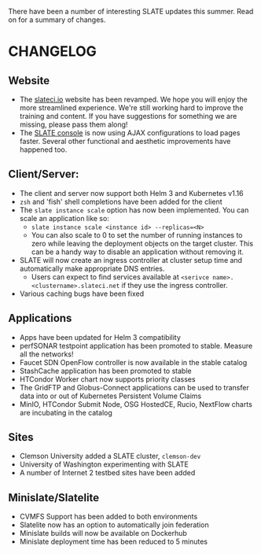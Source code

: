 There have been a number of interesting SLATE updates this summer. Read on for a summary of changes.

# CHANGELOG
## Website
- The [slateci.io](https://slateci.io) website has been revamped. We hope you will enjoy the more streamlined experience.  We're still working hard to improve the training and content.  If you have suggestions for something we are missing, please pass them along!
- The [SLATE console](https://portal.slateci.io/) is now using AJAX configurations to load pages faster.  Several other functional and aesthetic improvements have happened too.

## Client/Server:
- The client and server now support both Helm 3 and Kubernetes v1.16
- `zsh` and 'fish' shell completions have been added for the client
- The `slate instance scale` option has now been implemented. You can scale an application like so:
  - `slate instance scale <instance id> --replicas=<N>`
  - You can also scale to 0 to set the number of running instances to zero while leaving the deployment objects on the target cluster. This can be a handy way to disable an application without removing it.
- SLATE will now create an ingress controller at cluster setup time and automatically make appropriate DNS entries. 
  - Users can expect to find services available at `<serivce name>.<clustername>.slateci.net` if they use the ingress controller.
- Various caching bugs have been fixed

## Applications
- Apps have been updated for Helm 3 compatibility
- perfSONAR testpoint application has been promoted to stable. Measure all the networks!
- Faucet SDN OpenFlow controller is now available in the stable catalog
- StashCache application has been promoted to stable
- HTCondor Worker chart now supports priority classes
- The GridFTP and Globus-Connect applications can be used to transfer data into or out of Kubernetes Persistent Volume Claims 
- MinIO, HTCondor Submit Node, OSG HostedCE, Rucio, NextFlow charts are incubating in the catalog

## Sites
- Clemson University added a SLATE cluster, `clemson-dev`
- University of Washington experimenting with SLATE
- A number of Internet 2 testbed sites have been added

## Minislate/Slatelite
- CVMFS Support has been added to both environments
- Slatelite now has an option to automatically join federation
- Minislate builds will now be available on Dockerhub
- Minislate deployment time has been reduced to 5 minutes
